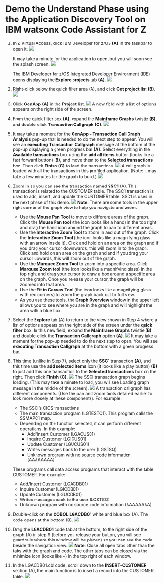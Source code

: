 # Demo the Understand Phase using the Application Discovery Tool on IBM watsonx Code Assistant for Z 
1. In Z Virtual Access, click IBM Developer for z/OS **(A)** in the taskbar to open it.
   ![](images/taskbar1.png)
   
   It may take a minute for the application to open, but you will soon see the splash screen.
   ![](images/splash.png)

   The IBM Developer for z/OS Integrated Developer Environment (IDE) opens displaying the **Explore projects** tab **(A)**.
   ![](images/explorprojects1.png)

2. Right-click below the quick filter area (A), and click **Get project list** **(B)**.
   ![](images/getprojlist.png)

3. Click **GenApp** **(A)** in the **Project** list.
   ![](images/GenApp.png)
   A new field with a list of options appears on the right side of the screen.

4. From the quick filter box **(A)**, expand the **Mainframe Graphs** twistie **(B)**, and double-click **Transaction Callgraph** **(C)**.
   ![](images/transactioncallgraph.png)

5. It may take a moment for the **GenApp – Transaction Call Graph Analysis** pop-up that is needed to do the next step to appear.
   You will see an **executing Transaction Callgraph** message at the bottom of the pop-up displaying a green progress bar **(A)**.
   Select everything in the **Available transactions** box using the **add all items** button (looks like a fast forward button) **(B)**, and move them to the **Selected transactions** box.
   Then click **Finish** **(C)** to load the transactions.
   ![](images/GenApp-selecttransactions.png)
   A call graph is loaded with all the transactions in this profiled application. (Note: it may take a few minutes for the graph to build.)
   ![](images/callgraph.png)

6. Zoom in so you can see the transaction named **SSC1** (A). This transaction is related to the CUSTOMER table. The SSC1 transaction is used to add, insert, and update the CUSTOMER table. SSC1 is used in the next phase of this demo.
   ![](images/ssc1callgraph.png)
   **Note**: There are some tools in the upper right corner of the graph view to help you navigate and zoom.
   
   - Use the **Mouse Pan Tool** to move to different areas of the graph. Click the **Mouse Pan tool** (the icon looks like a hand) in the top right and drag the hand icon around the graph to pan to different areas.
   - Use the **Interactive Zoom Tool** to zoom in and out of the graph. Click the **Interactive Zoom Tool** (the icon looks like a magnifying glass with an arrow inside it). Click and hold on an area on the graph and if you drag your cursor downwards, this will zoom in to the graph. Click and hold on an area on the graph and and if you drag your cursor upwards, this will zoom out of the graph.
   - Use the **Marquee Zoom Tool** to zoom into a specific area. Click **Marquee Zoom tool** (the icon looks like a magnifying glass) in the top right and drag your cursor to draw a box around a specific area on the graph. Once you release your cursor, the graph will be zoomed into that area.
   - Use the **Fit in Canvas Tool** (the icon looks like a magnifying glass with red corners) to zoom the graph back out to full view. 
   - As you use these tools, the **Graph Overview** window in the upper left allows you to see where you are in the graph and will highlight the area with a blue box.

7. Select the **Explore** tab (A) to return to the view shown in Step 4 where a list of options appears on the right side of the screen under the **quick filter** box. 
   In this new field, expand the **Mainframe Graphs** twistie **(B)** and double-click the **Transaction Callgraph** option **(A)**.
   ![](images/quickfilter1.png)
   It may take a moment for the pop-up needed to do the next step to open. You will see **executing Transaction Callgraph** at the bottom with a green progress bar.

8. This time (unlike in Step 7), select only the **SSC1** transaction **(A)**, and this time use the **add selected items** icon (it looks like a play button) **(B)** to just add this one transaction to the **Selected transactions** box on the right. Then click **Finish** **(C)**.
   ![](images/ssc1-select-finish.png)
   The SSCI transaction graph begins loading. (This may take a minute to load, you will see Loading graph message in the middle of the screen).
   ![](images/callgraphssc1.png)
   A transaction callgraph has different components. (Use the pan and zoom tools detailed earlier to look more closely at these components). For example:
   - The SSCI’s CICS transactions
   - The main transaction program (LGTESTC1). This program calls the SSMAPC1 map.
   - Depending on the function selected, it can perform different operations. In this example:
      - Add/Insert Customer (LGACUS01)
      - Inquire Customer (LGICUS01)
      - Update Customer (LGUCUS01)
      - Writes messages back to the user (LGSTSQ)
      - Unknown program with no source code information (AAAAAAAA)

   These programs call data access programs that interact with the table CUSTOMER. For example:
      - Add/Insert Customer (LGACDB01)
      - Inquire Customer (LGICDB01)
      - Update Customer (LGUCDB01)
      - Writes messages back to the user (LGSTSQ)
      - Unknown program with no source code information (AAAAAAAA)

9.	Double-click on the **COBOL LGACDB01** white and blue box (A). The code opens at the bottom (B).
   ![](images/cobollgacdbo1.png)
10.	Drag the **LGACDB01** code tab at the bottom, to the right side of the graph (A) in step 9 (before you release your button, you will see guardrails where this window will be placed) so you can see the code beside the navigation view.
   ![](images/cobollgacdbo11.png)
   **Note**: Close all open tabs other than the tabs with the graph and code. The other tabs can be closed via the minimize icon (looks like –) in the top right of each window.
11.	In the LGACDB01.cbl code, scroll down to the **INSERT-CUSTOMER** section (A), the main function is to insert a record into the CUSTOMER table.
   ![](images/cobollgacdbo12.png)

